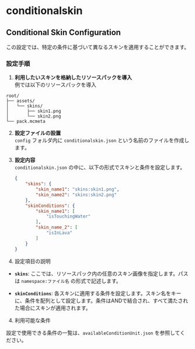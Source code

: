 ﻿# conditionalskin

## Conditional Skin Configuration

この設定では、特定の条件に基づいて異なるスキンを適用することができます。

### 設定手順

1. **利用したいスキンを格納したリソースパックを導入**  
  例では以下のリソースパックを導入
```
root/
├── assets/
│   └── skins/
│       ├── skin1.png
│       └── skin2.png
└── pack.mcmeta
```

2. **設定ファイルの設置**  
   `config` フォルダ内に `conditionalskin.json` という名前のファイルを作成します。

2. **設定内容**  
   `conditionalskin.json` の中に、以下の形式でスキンと条件を設定します。

   ```json
   {
       "skins": {
           "skin_name1": "skins:skin1.png",
           "skin_name2": "skins:skin2.png"
       },
       "skinConditions": {
           "skin_name1": [
               "isTouchingWater"
           ],
           "skin_name_2": [
               "isInLava"
           ]
       }
   }

3. 設定項目の説明

- **`skins`**: ここでは、リソースパック内の任意のスキン画像を指定します。パスは `namespace:ファイル名` の形式で記述します。
   
- **`skinConditions`**: 各スキンに適用する条件を設定します。スキン名をキーに、条件を配列として設定します。条件はANDで結合され、すべて満たされた場合にスキンが適用されます。

4. 利用可能な条件

設定で使用できる条件の一覧は、`availableConditionUnit.json` を参照してください。
